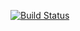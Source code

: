[![Build Status](https://travis-ci.org/iv622s08/calcul.svg?branch=master)](https://travis-ci.org/iv622s08/calcul)

